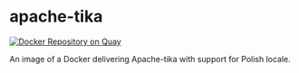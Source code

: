 # apache-tika

[![Docker Repository on Quay](https://quay.io/repository/watchdogpolska/apache-tika/status "Docker Repository on Quay")](https://quay.io/repository/watchdogpolska/apache-tika)

An image of a Docker delivering Apache-tika with support for Polish locale.